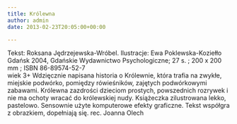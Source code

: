 ```yaml
---
title: Królewna
author: admin
date: 2013-02-23T20:05:00+00:00

---
```


  Tekst: Roksana Jędrzejewska-Wróbel. Ilustracje: Ewa Poklewska-Koziełło<br /> Gdańsk 2004, Gdańskie Wydawnictwo Psychologiczne; 27 s. ; 200 x 200 mm ; ISBN 86-89574-52-7<br /> wiek 3+
Wdzięcznie napisana historia o Królewnie, która trafia na zwykłe, miejskie podwórko, pomiędzy rówieśników, zajętych podwórkowymi zabawami. Królewna zazdrości dzieciom prostych, powszednich rozrywek i nie ma ochoty wracać do królewskiej nudy. Książeczka zilustrowana lekko, pastelowo. Sensownie użyte komputerowe efekty graficzne. Tekst współgra z obrazkiem, dopełniają się.
rec. Joanna Olech
